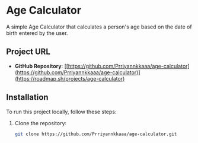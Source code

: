 # Age Calculator

A simple Age Calculator that calculates a person's age based on the date of birth entered by the user.

## Project URL

- **GitHub Repository**: [[https://github.com/Prriyannkkaaa/age-calculator](https://github.com/Prriyannkkaaa/age-calculator)](https://roadmap.sh/projects/age-calculator)


## Installation

To run this project locally, follow these steps:

1. Clone the repository:
   ```bash
   git clone https://github.com/Prriyannkkaaa/age-calculator.git

